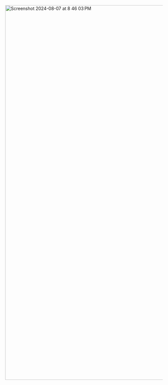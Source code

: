<img width="1196" alt="Screenshot 2024-08-07 at 8 46 03 PM" src="https://github.com/user-attachments/assets/f5590c29-3db4-48f2-aeb6-315e1762f00f">
